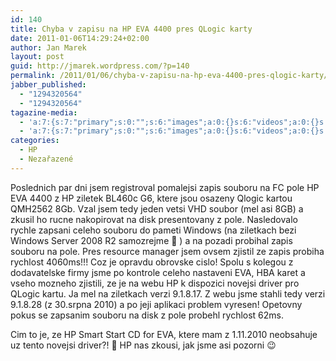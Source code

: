 ```yaml
---
id: 140
title: Chyba v zapisu na HP EVA 4400 pres QLogic karty
date: 2011-01-06T14:29:24+02:00
author: Jan Marek
layout: post
guid: http://jmarek.wordpress.com/?p=140
permalink: /2011/01/06/chyba-v-zapisu-na-hp-eva-4400-pres-qlogic-karty/
jabber_published:
  - "1294320564"
  - "1294320564"
tagazine-media:
  - 'a:7:{s:7:"primary";s:0:"";s:6:"images";a:0:{}s:6:"videos";a:0:{}s:11:"image_count";s:1:"0";s:6:"author";s:8:"17238236";s:7:"blog_id";s:8:"16623371";s:9:"mod_stamp";s:19:"2011-01-06 13:30:21";}'
  - 'a:7:{s:7:"primary";s:0:"";s:6:"images";a:0:{}s:6:"videos";a:0:{}s:11:"image_count";s:1:"0";s:6:"author";s:8:"17238236";s:7:"blog_id";s:8:"16623371";s:9:"mod_stamp";s:19:"2011-01-06 13:30:21";}'
categories:
  - HP
  - Nezařazené
---
```

Poslednich par dni jsem registroval pomalejsi zapis souboru na FC pole HP EVA 4400 z HP ziletek BL460c G6, ktere jsou osazeny Qlogic kartou QMH2562 8Gb. Vzal jsem tedy jeden vetsi VHD soubor (mel asi 8GB) a zkusil ho rucne nakopirovat na disk presentovany z pole. Nasledovalo rychle zapsani celeho souboru do pameti Windows (na ziletkach bezi Windows Server 2008 R2 samozrejme 🙂 ) a na pozadi probihal zapis souboru na pole. Pres resource manager jsem ovsem zjistil ze zapis probiha rychlost 4060ms!!! Coz je opravdu obrovske cislo! Spolu s kolegou z dodavatelske firmy jsme po kontrole celeho nastaveni EVA, HBA karet a vseho mozneho zjistili, ze je na webu HP k dispozici novejsi driver pro QLogic kartu. Ja mel na ziletkach verzi 9.1.8.17. Z webu jsme stahli tedy verzi 9.1.8.28 (z 30.srpna 2010) a po jeji aplikaci problem vyresen! Opetovny pokus se zapsanim souboru na disk z pole probehl rychlost 62ms.

Cim to je, ze HP Smart Start CD for EVA, ktere mam z 1.11.2010 neobsahuje uz tento novejsi driver?! 🙂 HP nas zkousi, jak jsme asi pozorni 😉